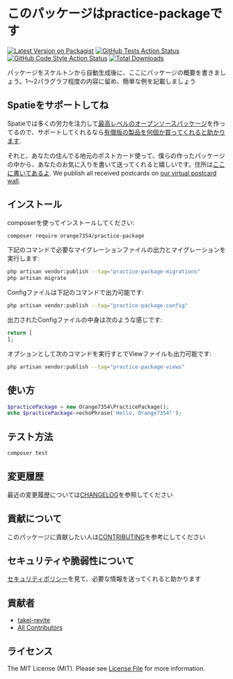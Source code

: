 # このパッケージはpractice-packageです

[![Latest Version on Packagist](https://img.shields.io/packagist/v/orange7354/practice-package.svg?style=flat-square)](https://packagist.org/packages/orange7354/practice-package)
[![GitHub Tests Action Status](https://img.shields.io/github/actions/workflow/status/orange7354/practice-package/run-tests.yml?branch=main&label=tests&style=flat-square)](https://github.com/orange7354/practice-package/actions?query=workflow%3Arun-tests+branch%3Amain)
 [![GitHub Code Style Action Status](https://img.shields.io/github/actions/workflow/status/orange7354/practice-package/fix-php-code-style-issues.yml?branch=main&label=code%20style&style=flat-square)](https://github.com/orange7354/practice-package/actions?query=workflow%3A"Fix+PHP+code+style+issues"+branch%3Amain)
[![Total Downloads](https://img.shields.io/packagist/dt/orange7354/practice-package.svg?style=flat-square)](https://packagist.org/packages/orange7354/practice-package)

パッケージをスケルトンから自動生成後に、ここにパッケージの概要を書きましょう。1〜2パラグラフ程度の内容に留め、簡単な例を記載しましょう

## Spatieをサポートしてね

Spatieでは多くの労力を注力して[最高レベルのオープンソースパッケージ](https://spatie.be/open-source)を作ってるので、サポートしてくれるなら[有償版の製品を何個か買ってくれると助かります](https://spatie.be/open-source/support-us).

それと、あなたの住んでる地元のポストカード使って、僕らの作ったパッケージの中から、あなたのお気に入りを書いて送ってくれると嬉しいです。住所は[ここに書いてあるよ](https://spatie.be/about-us). We publish all received postcards on [our virtual postcard wall](https://spatie.be/open-source/postcards).

## インストール

composerを使ってインストールしてください:

```bash
composer require orange7354/practice-package
```

下記のコマンドで必要なマイグレーションファイルの出力とマイグレーションを実行します:

```bash
php artisan vendor:publish --tag="practice-package-migrations"
php artisan migrate
```

Configファイルは下記のコマンドで出力可能です:

```bash
php artisan vendor:publish --tag="practice-package-config"
```

出力されたConfigファイルの中身は次のような感じです:

```php
return [
];
```

オプションとして次のコマンドを実行すとでViewファイルも出力可能です:

```bash
php artisan vendor:publish --tag="practice-package-views"
```

## 使い方

```php
$practicePackage = new Orange7354\PracticePackage();
echo $practicePackage->echoPhrase('Hello, Orange7354!');
```

## テスト方法

```bash
composer test
```

## 変更履歴

最近の変更履歴については[CHANGELOG](CHANGELOG.md)を参照してください

## 貢献について

このパッケージに貢献したい人は[CONTRIBUTING](CONTRIBUTING.md)を参考にしてください

## セキュリティや脆弱性について

[セキュリティポリシー](../../security/policy)を見て、必要な情報を送ってくれると助かります

## 貢献者

- [takei-revite](https://github.com/orange7354)
- [All Contributors](../../contributors)

## ライセンス

The MIT License (MIT). Please see [License File](LICENSE.md) for more information.
